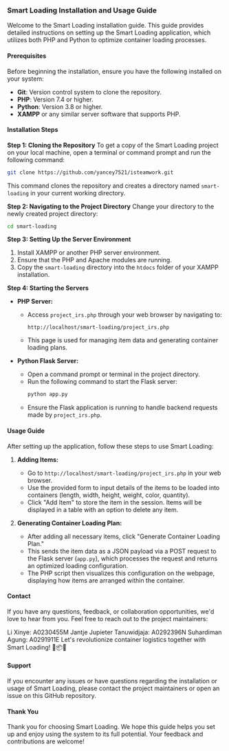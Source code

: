 ### Smart Loading Installation and Usage Guide

Welcome to the Smart Loading installation guide. This guide provides detailed instructions on setting up the Smart Loading application, which utilizes both PHP and Python to optimize container loading processes.

#### Prerequisites
Before beginning the installation, ensure you have the following installed on your system:
- **Git**: Version control system to clone the repository.
- **PHP**: Version 7.4 or higher.
- **Python**: Version 3.8 or higher.
- **XAMPP** or any similar server software that supports PHP.

#### Installation Steps

**Step 1: Cloning the Repository**
To get a copy of the Smart Loading project on your local machine, open a terminal or command prompt and run the following command:

```sh
git clone https://github.com/yancey7521/isteamwork.git
```

This command clones the repository and creates a directory named `smart-loading` in your current working directory.

**Step 2: Navigating to the Project Directory**
Change your directory to the newly created project directory:

```sh
cd smart-loading
```

**Step 3: Setting Up the Server Environment**
1. Install XAMPP or another PHP server environment.
2. Ensure that the PHP and Apache modules are running.
3. Copy the `smart-loading` directory into the `htdocs` folder of your XAMPP installation.

**Step 4: Starting the Servers**

- **PHP Server:**
  - Access `project_irs.php` through your web browser by navigating to:
    ```plaintext
    http://localhost/smart-loading/project_irs.php
    ```
  - This page is used for managing item data and generating container loading plans.

- **Python Flask Server:**
  - Open a command prompt or terminal in the project directory.
  - Run the following command to start the Flask server:
    ```sh
    python app.py
    ```
  - Ensure the Flask application is running to handle backend requests made by `project_irs.php`.

#### Usage Guide
After setting up the application, follow these steps to use Smart Loading:

1. **Adding Items:**
   - Go to `http://localhost/smart-loading/project_irs.php` in your web browser.
   - Use the provided form to input details of the items to be loaded into containers (length, width, height, weight, color, quantity).
   - Click "Add Item" to store the item in the session. Items will be displayed in a table with an option to delete any item.

2. **Generating Container Loading Plan:**
   - After adding all necessary items, click "Generate Container Loading Plan."
   - This sends the item data as a JSON payload via a POST request to the Flask server (`app.py`), which processes the request and returns an optimized loading configuration.
   - The PHP script then visualizes this configuration on the webpage, displaying how items are arranged within the container.

#### Contact
If you have any questions, feedback, or collaboration opportunities, we'd love to hear from you. Feel free to reach out to the project maintainers:

Li Xinye: A0230455M
Jantje Jupieter Tanuwidjaja: A0292396N
Suhardiman Agung: A0291911E
Let's revolutionize container logistics together with Smart Loading! 🚢📦🌟

#### Support
If you encounter any issues or have questions regarding the installation or usage of Smart Loading, please contact the project maintainers or open an issue on this GitHub repository.

#### Thank You
Thank you for choosing Smart Loading. We hope this guide helps you set up and enjoy using the system to its full potential. Your feedback and contributions are welcome!